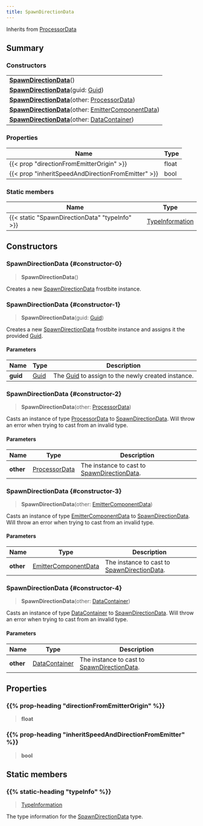 ```yaml
---
title: SpawnDirectionData
---
```


Inherits from 
[ProcessorData](/vext/ref/fb/processordata)

## Summary
### Constructors
| |
| ----------- |
| **[SpawnDirectionData](#constructor-0)**() |
| **[SpawnDirectionData](#constructor-1)**(guid: [Guid](/vext/ref/shared/class/guid)) |
| **[SpawnDirectionData](#constructor-2)**(other: [ProcessorData](/vext/ref/fb/processordata)) |
| **[SpawnDirectionData](#constructor-3)**(other: [EmitterComponentData](/vext/ref/fb/emittercomponentdata)) |
| **[SpawnDirectionData](#constructor-4)**(other: [DataContainer](/vext/ref/shared/class/datacontainer)) |

### Properties
| Name | Type |
| ---- | ---- |
| {{< prop "directionFromEmitterOrigin" >}} | float |
| {{< prop "inheritSpeedAndDirectionFromEmitter" >}} | bool |

### Static members
| Name | Type |
| ---- | ---- |
| {{< static "SpawnDirectionData" "typeInfo" >}} | [TypeInformation](/vext/ref/shared/class/typeinformation) |

## Constructors
### SpawnDirectionData {#constructor-0}
> **SpawnDirectionData**()

Creates a new [SpawnDirectionData](/vext/ref/fb/spawndirectiondata) frostbite instance.

### SpawnDirectionData {#constructor-1}
> **SpawnDirectionData**(guid: [Guid](/vext/ref/shared/class/guid))

Creates a new [SpawnDirectionData](/vext/ref/fb/spawndirectiondata) frostbite instance and assigns it the provided [Guid](/vext/ref/shared/class/guid).

#### Parameters
| Name | Type | Description |
| ---- | ---- | ----------- |
| **guid** | [Guid](/vext/ref/shared/class/guid) | The [Guid](/vext/ref/shared/class/guid) to assign to the newly created instance. |

### SpawnDirectionData {#constructor-2}
> **SpawnDirectionData**(other: [ProcessorData](/vext/ref/fb/processordata))

Casts an instance of type [ProcessorData](/vext/ref/fb/processordata) to [SpawnDirectionData](/vext/ref/fb/spawndirectiondata). Will throw an error when trying to cast from an invalid type.

#### Parameters
| Name | Type | Description |
| ---- | ---- | ----------- |
| **other** | [ProcessorData](/vext/ref/fb/processordata) | The instance to cast to [SpawnDirectionData](/vext/ref/fb/spawndirectiondata). |

### SpawnDirectionData {#constructor-3}
> **SpawnDirectionData**(other: [EmitterComponentData](/vext/ref/fb/emittercomponentdata))

Casts an instance of type [EmitterComponentData](/vext/ref/fb/emittercomponentdata) to [SpawnDirectionData](/vext/ref/fb/spawndirectiondata). Will throw an error when trying to cast from an invalid type.

#### Parameters
| Name | Type | Description |
| ---- | ---- | ----------- |
| **other** | [EmitterComponentData](/vext/ref/fb/emittercomponentdata) | The instance to cast to [SpawnDirectionData](/vext/ref/fb/spawndirectiondata). |

### SpawnDirectionData {#constructor-4}
> **SpawnDirectionData**(other: [DataContainer](/vext/ref/shared/class/datacontainer))

Casts an instance of type [DataContainer](/vext/ref/shared/class/datacontainer) to [SpawnDirectionData](/vext/ref/fb/spawndirectiondata). Will throw an error when trying to cast from an invalid type.

#### Parameters
| Name | Type | Description |
| ---- | ---- | ----------- |
| **other** | [DataContainer](/vext/ref/shared/class/datacontainer) | The instance to cast to [SpawnDirectionData](/vext/ref/fb/spawndirectiondata). |

## Properties
### {{% prop-heading "directionFromEmitterOrigin" %}}
> **float**

### {{% prop-heading "inheritSpeedAndDirectionFromEmitter" %}}
> **bool**

## Static members
### {{% static-heading "typeInfo" %}}
> [TypeInformation](/vext/ref/shared/class/typeinformation)

The type information for the [SpawnDirectionData](/vext/ref/fb/spawndirectiondata) type.

